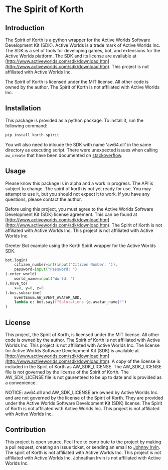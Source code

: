 # The Spirit of Korth

## Introduction

The Spirit of Korth is a python wrapper for the Active Worlds Software Development Kit (SDK). Active Worlds is a trade mark of Active Worlds Inc. The SDK is a set of tools for developing games, bot, and extensions for the Active Worlds platform. The SDK and its license are available at [http://www.activeworlds.com/sdk/download.htm](http://www.activeworlds.com/sdk/download.htm). This project is not affiliated with Active Worlds Inc.

The Spirit of Korth is licensed under the MIT license. All other code is owned by the author. The Spirit of Korth is not affiliated with Active Worlds Inc.

## Installation

This package is provided as a python package. To install it, run the following command:

```python
pip install korth-spirit
```

You will also need to inlcude the SDK with name 'aw64.dll' in the same directory as executing script. There were unexpected issues when calling `aw_create` that have been documented on [stackoverflow](https://stackoverflow.com/questions/70398807/why-does-ctype-function-crash-when-importing-from-python-submodule).

## Usage

Please know this package is in alpha and a work in progress. The API is subject to change. The spirit of korth is not yet ready for use. You may attempt to use it, but you should not expect it to work. If you have any questions, please contact the author.

Before using this project, you must agree to the Active Worlds Software Development Kit (SDK) license agreement. This can be found at [http://www.activeworlds.com/sdk/download.htm](http://www.activeworlds.com/sdk/download.htm). The Spirit of Korth is not affiliated with Active Worlds Inc. This project is not affiliated with Active Worlds Inc.


Greeter Bot example using the Korth Spirit wrapper for the Active Worlds SDK.
```python
bot.login(
    citizen_number=int(input("Citizen Number: ")),
    password=input("Password: ")
).enter_world(
    world_name=input("World: ")
).move_to(
    x=0, y=0, z=0
).bus.subscribe(
    EventEnum.AW_EVENT_AVATAR_ADD,
    lambda e: bot.say(f"Salutations {e.avatar_name}!")
)
```

## License

This project, the Spirit of Korth, is licensed under the MIT license. All other code is owned by the author. The Spirit of Korth is not affiliated with Active Worlds Inc. This project is not affiliated with Active Worlds Inc. The license for Active Worlds Software Development Kit (SDK) is available at [http://www.activeworlds.com/sdk/download.htm](http://www.activeworlds.com/sdk/download.htm). A copy of the license is included in the Spirit of Korth as AW_SDK_LICENSE. The AW_SDK_LICENSE file is not governed by the license of the Spirit of Korth. The AW_SDK_LICENSE file is not gaurenteed to be up to date and is provided as a convenience.

NOTICE: aw64.dll and AW_SDK_LICENSE are owned by Active Worlds Inc. and are not governed by the license of the Spirit of Korth. They are provided under the Active Worlds Software Development Kit (SDK) license. The Spirit of Korth is not affiliated with Active Worlds Inc. This project is not affiliated with Active Worlds Inc.

## Contribution

This project is open source. Feel free to contribute to the project by making a pull request, creating an issue ticket, or sending an email to [Johnny Irvin](mailto:irvinjohnathan@gmail.com). The spirit of Korth is not affiliated with Active Worlds Inc. This project is not affiliated with Active Worlds Inc. Johnathan Irvin is not affiliated with Active Worlds Inc.
